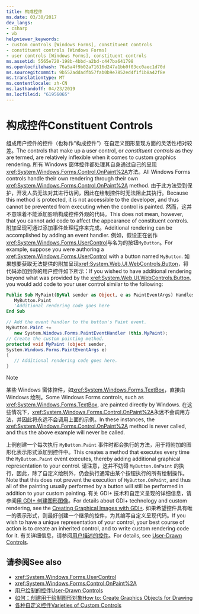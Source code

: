 ```yaml
---
title: 构成控件
ms.date: 03/30/2017
dev_langs:
- csharp
- vb
helpviewer_keywords:
- custom controls [Windows Forms], constituent controls
- constituent controls [Windows Forms]
- user controls [Windows Forms], constituent controls
ms.assetid: 5565e720-198b-4bbd-a2bd-c447ba641798
ms.openlocfilehash: 76a5a4f9b02a71616d247a1bb0f03cc0aec1d70d
ms.sourcegitcommit: 9b552addadfb57fab0b9e7852ed4f1f1b8a42f8e
ms.translationtype: MT
ms.contentlocale: zh-CN
ms.lasthandoff: 04/23/2019
ms.locfileid: "61956065"
---
```

# <a name="constituent-controls"></a><span data-ttu-id="18b01-102">构成控件</span><span class="sxs-lookup"><span data-stu-id="18b01-102">Constituent Controls</span></span>
<span data-ttu-id="18b01-103">组成用户控件的控件（也称作“构成控件”）在自定义图形呈现方面的灵活性相对较差。</span><span class="sxs-lookup"><span data-stu-id="18b01-103">The controls that make up a user control, or *constituent controls* as they are termed, are relatively inflexible when it comes to custom graphics rendering.</span></span> <span data-ttu-id="18b01-104">所有 Windows 窗体控件都处理其自身通过自己的呈现<xref:System.Windows.Forms.Control.OnPaint%2A>方法。</span><span class="sxs-lookup"><span data-stu-id="18b01-104">All Windows Forms controls handle their own rendering through their own <xref:System.Windows.Forms.Control.OnPaint%2A> method.</span></span> <span data-ttu-id="18b01-105">由于此方法受到保护，开发人员无法对其进行访问，因此在绘制控件时无法阻止其执行。</span><span class="sxs-lookup"><span data-stu-id="18b01-105">Because this method is protected, it is not accessible to the developer, and thus cannot be prevented from executing when the control is painted.</span></span> <span data-ttu-id="18b01-106">然而，这并不意味着不能添加影响构成控件外观的代码。</span><span class="sxs-lookup"><span data-stu-id="18b01-106">This does not mean, however, that you cannot add code to affect the appearance of constituent controls.</span></span> <span data-ttu-id="18b01-107">附加呈现可通过添加事件处理程序来完成。</span><span class="sxs-lookup"><span data-stu-id="18b01-107">Additional rendering can be accomplished by adding an event handler.</span></span> <span data-ttu-id="18b01-108">例如，假设正在创作<xref:System.Windows.Forms.UserControl>与名为的按钮`MyButton`。</span><span class="sxs-lookup"><span data-stu-id="18b01-108">For example, suppose you were authoring a <xref:System.Windows.Forms.UserControl> with a button named `MyButton`.</span></span> <span data-ttu-id="18b01-109">如果想要获取无法提供的附加呈现<xref:System.Web.UI.WebControls.Button>，将代码添加到你的用户控件如下所示：</span><span class="sxs-lookup"><span data-stu-id="18b01-109">If you wished to have additional rendering beyond what was provided by the <xref:System.Web.UI.WebControls.Button>, you would add code to your user control similar to the following:</span></span>  
  
```vb  
Public Sub MyPaint(ByVal sender as Object, e as PaintEventArgs) Handles _  
   MyButton.Paint  
   'Additional rendering code goes here  
End Sub  
```  
  
```csharp  
// Add the event handler to the button's Paint event.  
MyButton.Paint +=   
   new System.Windows.Forms.PaintEventHandler (this.MyPaint);  
// Create the custom painting method.  
protected void MyPaint (object sender,   
System.Windows.Forms.PaintEventArgs e)  
{  
   // Additional rendering code goes here.  
}  
```  
  
> [!NOTE]
>  <span data-ttu-id="18b01-110">某些 Windows 窗体控件，如<xref:System.Windows.Forms.TextBox>，直接由 Windows 绘制。</span><span class="sxs-lookup"><span data-stu-id="18b01-110">Some Windows Forms controls, such as <xref:System.Windows.Forms.TextBox>, are painted directly by Windows.</span></span> <span data-ttu-id="18b01-111">在这些情况下，<xref:System.Windows.Forms.Control.OnPaint%2A>永远不会调用方法，并因此将永远不会调用上面的示例。</span><span class="sxs-lookup"><span data-stu-id="18b01-111">In these instances, the <xref:System.Windows.Forms.Control.OnPaint%2A> method is never called, and thus the above example will never be called.</span></span>  
  
 <span data-ttu-id="18b01-112">上例创建一个每次执行 `MyButton.Paint` 事件时都会执行的方法，用于将附加的图形化表示形式添加到控件中。</span><span class="sxs-lookup"><span data-stu-id="18b01-112">This creates a method that executes every time the `MyButton.Paint` event executes, thereby adding additional graphical representation to your control.</span></span> <span data-ttu-id="18b01-113">请注意，这并不妨碍 `MyButton.OnPaint` 的执行，因此，除了自定义绘制外，仍会执行通常由某个按钮执行的所有绘制操作。</span><span class="sxs-lookup"><span data-stu-id="18b01-113">Note that this does not prevent the execution of `MyButton.OnPaint`, and thus all of the painting usually performed by a button will still be performed in addition to your custom painting.</span></span> <span data-ttu-id="18b01-114">有关 GDI+ 技术和自定义呈现的详细信息，请参阅[用 GDI+ 创建图形图像](../advanced/how-to-create-graphics-objects-for-drawing.md)。</span><span class="sxs-lookup"><span data-stu-id="18b01-114">For details about GDI+ technology and custom rendering, see the [Creating Graphical Images with GDI+](../advanced/how-to-create-graphics-objects-for-drawing.md).</span></span> <span data-ttu-id="18b01-115">如果希望控件具有唯一的表示形式，则最好创建一个继承的控件，为其编写自定义呈现代码。</span><span class="sxs-lookup"><span data-stu-id="18b01-115">If you wish to have a unique representation of your control, your best course of action is to create an inherited control, and to write custom rendering code for it.</span></span> <span data-ttu-id="18b01-116">有关详细信息，请参阅[用户描述的控件](user-drawn-controls.md)。</span><span class="sxs-lookup"><span data-stu-id="18b01-116">For details, see [User-Drawn Controls](user-drawn-controls.md).</span></span>  
  
## <a name="see-also"></a><span data-ttu-id="18b01-117">请参阅</span><span class="sxs-lookup"><span data-stu-id="18b01-117">See also</span></span>

- <xref:System.Windows.Forms.UserControl>
- <xref:System.Windows.Forms.Control.OnPaint%2A>
- [<span data-ttu-id="18b01-118">用户绘制的控件</span><span class="sxs-lookup"><span data-stu-id="18b01-118">User-Drawn Controls</span></span>](user-drawn-controls.md)
- [<span data-ttu-id="18b01-119">如何：创建用于绘制图形对象</span><span class="sxs-lookup"><span data-stu-id="18b01-119">How to: Create Graphics Objects for Drawing</span></span>](../advanced/how-to-create-graphics-objects-for-drawing.md)
- [<span data-ttu-id="18b01-120">各种自定义控件</span><span class="sxs-lookup"><span data-stu-id="18b01-120">Varieties of Custom Controls</span></span>](varieties-of-custom-controls.md)
